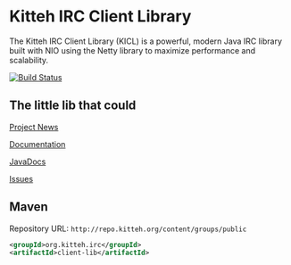 Kitteh IRC Client Library
=========================

The Kitteh IRC Client Library (KICL) is a powerful, modern Java IRC library built with NIO
using the Netty library to maximize performance and scalability.

[![Build Status](https://travis-ci.org/KittehOrg/KittehIRCClientLib.svg?branch=master)](https://travis-ci.org/KittehOrg/KittehIRCClientLib)

The little lib that could
-------------------------

[Project News](http://kitteh.org/)

[Documentation](http://kicl.kitteh.org/)

[JavaDocs](http://kittehorg.github.io/KittehIRCClientLib/)

[Issues](https://github.com/KittehOrg/KittehIRCClientLib/issues)


Maven
-----
Repository URL: `http://repo.kitteh.org/content/groups/public`
```xml
<groupId>org.kitteh.irc</groupId>
<artifactId>client-lib</artifactId>
```
